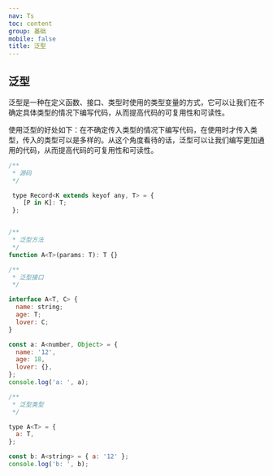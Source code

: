 ```yaml
---
nav: Ts
toc: content
group: 基础
mobile: false
title: 泛型
---
```


## 泛型

泛型是一种在定义函数、接口、类型时使用的类型变量的方式，它可以让我们在不确定具体类型的情况下编写代码，从而提高代码的可复用性和可读性。

使用泛型的好处如下：在不确定传入类型的情况下编写代码，在使用时才传入类型，传入的类型可以是多样的。从这个角度看待的话，泛型可以让我们编写更加通用的代码，从而提高代码的可复用性和可读性。

```js
/**
 * 源码
 */

 type Record<K extends keyof any, T> = {
    [P in K]: T;
 };


/**
 * 泛型方法
 */
function A<T>(params: T): T {}

/**
 * 泛型接口
 */

interface A<T, C> {
  name: string;
  age: T;
  lover: C;
}

const a: A<number, Object> = {
  name: '12',
  age: 18,
  lover: {},
};
console.log('a: ', a);

/**
 * 泛型类型
 */

type A<T> = {
  a: T,
};

const b: A<string> = { a: '12' };
console.log('b: ', b);
```
